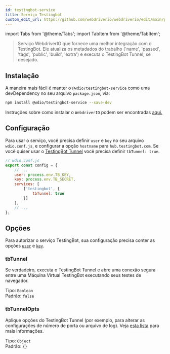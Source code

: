 ```yaml
---
id: testingbot-service
title: Serviço Testingbot
custom_edit_url: https://github.com/webdriverio/webdriverio/edit/main/packages/wdio-testingbot-service/README.md
---
```


import Tabs from '@theme/Tabs';
import TabItem from '@theme/TabItem';

> Serviço WebdriverIO que fornece uma melhor integração com o TestingBot. Ele atualiza os metadados do trabalho ('name', 'passed', 'tags', 'public', 'build', 'extra') e executa o TestingBot Tunnel, se desejado.

## Instalação

A maneira mais fácil é manter o `@wdio/testingbot-service` como uma devDependency no seu arquivo `package.json`, via:

```sh
npm install @wdio/testingbot-service --save-dev
```

Instruções sobre como instalar o `WebdriverIO` podem ser encontradas [aqui.](https://webdriver.io/docs/gettingstarted)

## Configuração

Para usar o serviço, você precisa definir `user` e `key` no seu arquivo `wdio.conf.js`, e configurar a opção `hostname` para `hub.testingbot.com`. Se você quiser usar o [TestingBot Tunnel](https://testingbot.com/support/other/tunnel)
você precisa definir `tbTunnel: true`.

```js
// wdio.conf.js
export const config = {
    // ...
    user: process.env.TB_KEY,
    key: process.env.TB_SECRET,
    services: [
        ['testingbot', {
            tbTunnel: true
        }]
    ],
    // ...
};
```

## Opções

Para autorizar o serviço TestingBot, sua configuração precisa conter as opções [`user`](https://webdriver.io/docs/options#user) e [`key`](https://webdriver.io/docs/options#key).

### tbTunnel
Se verdadeiro, executa o TestingBot Tunnel e abre uma conexão segura entre uma Máquina Virtual TestingBot executando seus testes de navegador.

Tipo: `Boolean`<br />
Padrão: `false`

### tbTunnelOpts
Aplique opções do TestingBot Tunnel (por exemplo, para alterar as configurações de número de porta ou arquivo de log). Veja [esta lista](https://github.com/testingbot/testingbot-tunnel-launcher) para mais informações.

Tipo: `Object`<br />
Padrão: `{}`